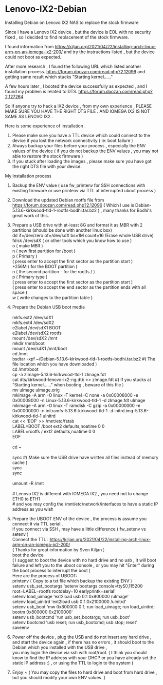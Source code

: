 # Lenovo-IX2-Debian
Installing Debian on Lenovo IX2 NAS to replace the stock firmware

Since I have a Lenovo IX2 device , but the device is EOL with no security fixed , 
so I decided to find replacement of the stock firmware.

I found information from 
https://kiljan.org/2021/04/22/installing-arch-linux-arm-on-an-iomega-ix2-200/ 
and try the instructions listed , but the device could not boot as expected.

After more research , I found the following URL which listed another installation process.
https://forum.doozan.com/read.php?2,12096
and getting same result which stucks "Starting kernel......"

A few hours later , I booted the device successfully as expected ,
and I found my problem is related to DTS.
https://forum.doozan.com/read.php?2,127264

So if anyone try to hack a IX2 device , 
from my own experience , 
PLEASE MAKE SURE YOU HAVE THE RIGHT DTS FILE .
AND IOMEGA IX2 IS NOT SAME AS LENOVO IX2 .

Here is some experience of installation .

1) Please make sure you have a TTL device which could connect to the device if you lost the network connectivity ( ie: boot failure )
2) Always backup your files before your process , especially the ENV values of the device ( if you do not backup the ENV values , you may not able to restore the stock firmware )
3) If you stuck after loading the images , please make sure you have got the right DTS file with your device.

My installation process
1) Backup the ENV value ( use fw_printenv for SSH connections with existing firmware or use printenv via TTL at interrupted uboot process )
2) Download the updated Debian rootfs file from https://forum.doozan.com/read.php?2,12096 ( Which I use is Debian-5.13.6-kirkwood-tld-1-rootfs-bodhi.tar.bz2 ) , many thanks for Bodhi's great work of this.
3) Prepare a USB drive with at-least 8G and format it as MBR with 2 partitions (should be done with another linux box)<br> 
    dd if=/dev/zero of=/dev/sdX bs=1M count=16 (Erase whole USB drive)<br>
    fdisk /dev/sdX ( or other tools which you know how to use )<br>
        o ( make MBR )<br>
        n ( new first partition for /boot )<br>
        p ( Primary )<br>
          ( press enter to accept the first sector as the partition start )<br>
        +256M ( for the BOOT partition )<br>
        n ( the second partition - for the rootfs / )<br>
        p ( Primary type )<br> 
          ( press enter to accept the first sector as the partition start )<br>
          ( press enter to accept the end sector as the partition ends with all space )<br>
        w ( write changes to the partition table )<br>
4) Prepare the Debian USB boot media<br>  
        mkfs.ext2 /dev/sdX1<br>
        mkfs.ext4 /dev/sdX2<br>
        e2label /dev/sdX1 BOOT<br>
        e2label /dev/sdX2 rootfs<br>
        mount /dev/sdX2 /mnt<br>
        mkdir /mnt/boot<br>
        mount /dev/sdX1 /mnt/boot<br>
        cd /mnt<br> 
        bsdtar -xpf ~/Debian-5.13.6-kirkwood-tld-1-rootfs-bodhi.tar.bz2 #( The file location which you have downloaded )<br> 
        cd /mnt/boot<br>
        cp -a zImage-5.13.6-kirkwood-tld-1  zImage.fdt<br>
        cat dts/kirkwood-lenovo-ix2-ng.dtb >> zImage.fdt #( If you stucks at "Starting kernel......" when booting , beware of this file )<br>
        mv uImage uImage.orig<br>
        mkimage -A arm -O linux -T kernel -C none -a 0x00008000 -e 0x00008000 -n Linux-5.13.6-kirkwood-tld-1 -d zImage.fdt  uImage<br>
        mkimage -A arm -O linux -T ramdisk -C gzip -a 0x00000000 -e 0x00000000 -n initramfs-5.13.6-kirkwood-tld-1 -d initrd.img-5.13.6-kirkwood-tld-1 uInitrd<br>
        cat << 'EOF' >> /mnt/etc/fstab<br>
        LABEL=BOOT    /boot   ext2  defaults,noatime  0  0<br>
        LABEL=rootfs  /       ext2  defaults,noatime  0  0<br>
        EOF<br>  
        cd ~<br>  
        sync #( Make sure the USB drive have written all files instead of memory cache )<br> 
        sync<br> 
        sync<br>  
        umount -R /mnt<br>  
        # Lenovo IX2 is different with IOMEGA IX2 , you need not to change ETH0 to ETH1<br> 
        # and you may config the /mnt/etc/network/interfaces to have a static IP address as you wish<br>   
5) Prepare the UBOOT ENV of the device , the process is assume you connect it via TTL serial , <br>if you connect via SSH , may have a little difference ( fw_setenv vs setenv )<br> 
        Connect the TTL : https://kiljan.org/2021/04/22/installing-arch-linux-arm-on-an-iomega-ix2-200/ <br>( Thanks for great information by Sven Kiljan )<br> 
        boot the device<br>( I suggest to boot the device with no hard drive and no usb , it will boot failure and left you to the uboot console , or you may hit "Enter" during the boot process to interrupt the boot )<br> 
        Here are the process of UBOOT:<br> 
          printenv ( Copy to a txt file which backup the existing ENV )<br> 
          setenv usb_set_bootargs 'setenv bootargs console=ttyS0,115200 root=LABEL=rootfs rootdelay=10 earlyprintk=serial'<br> 
          setenv load_uimage 'ext2load usb 0:1 0x800000 /uImage'<br> 
          setenv load_uinitrd 'ext2load usb 0:1 0x2100000 /uInitrd'<br> 
          setenv usb_boot 'mw 0x800000 0 1; run load_uimage; run load_uinitrd; bootm 0x800000 0x2100000'<br> 
          setenv usb_bootcmd 'run usb_set_bootargs; run usb_boot'<br> 
          setenv bootcmd 'usb reset; run usb_bootcmd; usb stop; reset'<br> 
          saveenv<br> 
6) Power off the device , plug the USB and do not insert any hard drive , <br>and start the device again , if there has no errors , it should boot to the Debian which you installed with the USB drive , <br>you may login the device via ssh with root/root. ( I think you should know to find the IP address with your DHCP or you have already set the static IP address :) , or using the TTL to login to the system )

7) Enjoy ~ ( You may copy the files to hard drive and boot from hard drive , but you should modify your own ENV values. )
        
